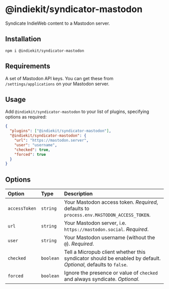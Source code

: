 # @indiekit/syndicator-mastodon

Syndicate IndieWeb content to a Mastodon server.

## Installation

`npm i @indiekit/syndicator-mastodon`

## Requirements

A set of Mastodon API keys. You can get these from `/settings/applications` on your Mastodon server.

## Usage

Add `@indiekit/syndicator-mastodon` to your list of plugins, specifying options as required:

```json
{
  "plugins": ["@indiekit/syndicator-mastodon"],
  "@indiekit/syndicator-mastodon": {
    "url": "https://mastodon.server",
    "user": "username",
    "checked": true,
    "forced": true
  }
}
```

## Options

| Option        | Type      | Description                                                                                                   |
| :------------ | :-------- | :------------------------------------------------------------------------------------------------------------ |
| `accessToken` | `string`  | Your Mastodon access token. _Required_, defaults to `process.env.MASTODON_ACCESS_TOKEN`.                      |
| `url`         | `string`  | Your Mastodon server, i.e. `https://mastodon.social`. _Required_.                                             |
| `user`        | `string`  | Your Mastodon username (without the `@`). _Required_.                                                         |
| `checked`     | `boolean` | Tell a Micropub client whether this syndicator should be enabled by default. _Optional_, defaults to `false`. |
| `forced`      | `boolean` | Ignore the presence or value of `checked` and always syndicate. _Optional_.                                   |
